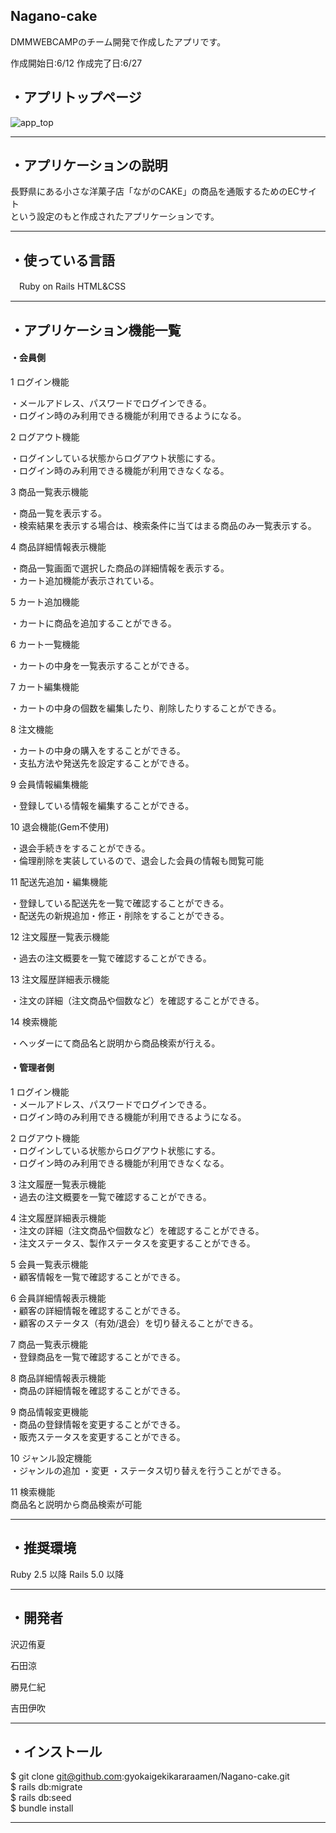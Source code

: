 ## Nagano-cake
DMMWEBCAMPのチーム開発で作成したアプリです。

作成開始日:6/12
作成完了日:6/27

## ・アプリトップページ

![app_top](https://user-images.githubusercontent.com/81542430/123535488-0f179200-d75f-11eb-8b79-99f4426f4c41.jpeg)


-------------------------------

## ・アプリケーションの説明

⻑野県にある⼩さな洋菓⼦店「ながのCAKE」の商品を通販するためのECサイト  
という設定のもと作成されたアプリケーションです。

-------------------------------

## ・使っている言語  

　Ruby on Rails
  HTML&CSS  
  
-------------------------------
## ・アプリケーション機能一覧

#### ・会員側

1 ログイン機能

・メールアドレス、パスワードでログインできる。  
・ログイン時のみ利用できる機能が利用できるようになる。

2 ログアウト機能

・ログインしている状態からログアウト状態にする。  
・ログイン時のみ利用できる機能が利用できなくなる。

3 商品一覧表示機能

・商品一覧を表示する。  
・検索結果を表示する場合は、検索条件に当てはまる商品のみ一覧表示する。

4 商品詳細情報表示機能

・商品一覧画面で選択した商品の詳細情報を表示する。  
・カート追加機能が表示されている。

5 カート追加機能

・カートに商品を追加することができる。

6 カート一覧機能

・カートの中身を一覧表示することができる。

7 カート編集機能

・カートの中身の個数を編集したり、削除したりすることができる。

8 注文機能

・カートの中身の購入をすることができる。  
・支払方法や発送先を設定することができる。

9 会員情報編集機能

・登録している情報を編集することができる。

10 退会機能(Gem不使用)

・退会手続きをすることができる。  
・倫理削除を実装しているので、退会した会員の情報も閲覧可能

11 配送先追加・編集機能

・登録している配送先を一覧で確認することができる。  
・配送先の新規追加・修正・削除をすることができる。

12 注文履歴一覧表示機能

・過去の注文概要を一覧で確認することができる。

13 注文履歴詳細表示機能

・注文の詳細（注文商品や個数など）を確認することができる。

14 検索機能

・ヘッダーにて商品名と説明から商品検索が行える。



#### ・管理者側


1 ログイン機能  
・メールアドレス、パスワードでログインできる。  
・ログイン時のみ利用できる機能が利用できるようになる。

2 ログアウト機能  
・ログインしている状態からログアウト状態にする。  
・ログイン時のみ利用できる機能が利用できなくなる。

3 注文履歴一覧表示機能  
・過去の注文概要を一覧で確認することができる。

4 注文履歴詳細表示機能  
・注文の詳細（注文商品や個数など）を確認することができる。  
・注文ステータス、製作ステータスを変更することができる。

5 会員一覧表示機能  
・顧客情報を一覧で確認することができる。

6 会員詳細情報表示機能  
・顧客の詳細情報を確認することができる。  
・顧客のステータス（有効/退会）を切り替えることができる。

7 商品一覧表示機能  
・登録商品を一覧で確認することができる。

8 商品詳細情報表示機能  
・商品の詳細情報を確認することができる。

9 商品情報変更機能  
・商品の登録情報を変更することができる。  
・販売ステータスを変更することができる。

10 ジャンル設定機能  
・ジャンルの追加
・変更
・ステータス切り替えを行うことができる。

11 検索機能  
  商品名と説明から商品検索が可能

-------------------------------

## ・推奨環境

Ruby 2.5 以降 Rails 5.0 以降

-------------------------------

## ・開発者  

  沢辺侑夏  
  
  石田涼  
  
  勝見仁紀  
  
  吉田伊吹  
 
-------------------------------
## ・インストール
$ git clone git@github.com:gyokaigekikararaamen/Nagano-cake.git  
$ rails db:migrate  
$ rails db:seed  
$ bundle install  


-------------------------------
